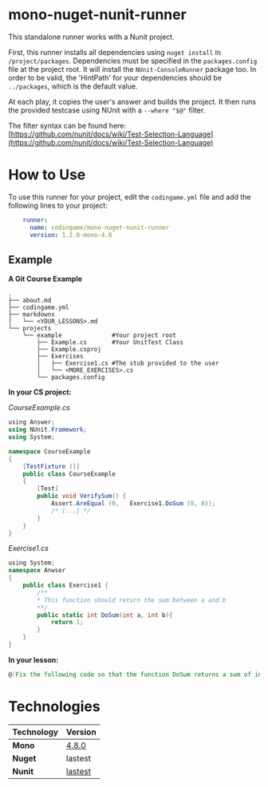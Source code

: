 # mono-nuget-nunit-runner

This standalone runner works with a Nunit project.

First, this runner installs all dependencies using `nuget install` in `/project/packages`. Dependencies must be specified in the `packages.config` file at the project root. It will install the `NUnit-ConsoleRunner` package too. In order to be valid, the 'HintPath' for your dependencies should be `../packages`, which is the default value.

At each play, it copies the user's answer and builds the project. It then runs the provided testcase using NUnit with  a `--where "$@"` filter.

The filter syntax can be found here: [https://github.com/nunit/docs/wiki/Test-Selection-Language](https://github.com/nunit/docs/wiki/Test-Selection-Language)

# How to Use

To use this runner for your project, edit the `codingame.yml` file and add the following lines to your project:

```yaml
    runner:
      name: codingame/mono-nuget-nunit-runner
      version: 1.2.0-mono-4.8
```

## Example

**A Git Course Example**

```
.
├── about.md
├── codingame.yml
├── markdowns
│   └── <YOUR_LESSONS>.md
└── projects
    └── example              #Your project root
        ├── Example.cs       #Your UnitTest Class
        ├── Example.csproj 
        ├── Exercises
        │   ├── Exercise1.cs #The stub provided to the user
        │   └── <MORE_EXERCISES>.cs
    	└── packages.config
```

**In your CS project:**

*CourseExample.cs*
```cs
﻿using Answer;
using NUnit.Framework;
using System;

namespace CourseExample
{
    [TestFixture ()]
    public class CourseExample
    {
        [Test]
        public void VerifySum() {
            Assert.AreEqual (0,   Exercise1.DoSum (0, 0));
            /* [...] */
        }
    }
}
```

*Exercise1.cs*
```cs
﻿using System;
namespace Anwser
{
    public class Exercise1 {
        /**
        * This function should return the sum between a and b
        **/
        public static int DoSum(int a, int b){
            return 1;
        }
    }
}
```

**In your lesson:**
```md
@[Fix the following code so that the function DoSum returns a sum of integer]({"stubs": ["Exercises/Exercise1.cs"],"command": "'name == VerifySum'"})
```

# Technologies

| Technology    |     Version     |
| ------------- | --------------- |
| **Mono**      |      [4.8.0](http://www.mono-project.com/docs/about-mono/releases/4.8.0)      |
| **Nuget**      |      lastest      |
| **Nunit**     |      [lastest](https://github.com/nunit/docs/wiki/NUnit-Documentation)      |
